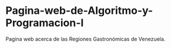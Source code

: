 # Pagina-web-de-Algoritmo-y-Programacion-I
Pagina web acerca de las Regiones Gastronómicas de Venezuela.

